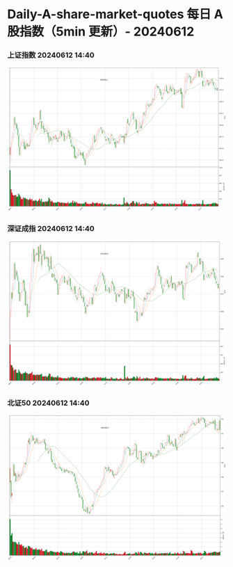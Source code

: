 
# Daily-A-share-market-quotes 每日 A 股指数（5min 更新）- 20240612

### 上证指数 20240612 14:40
![](./fig/2024/6/20240612-sh000001.png)

### 深证成指 20240612 14:40
![](./fig/2024/6/20240612-sz399001.png)

### 北证50 20240612 14:40
![](./fig/2024/6/20240612-bj899050.png)
